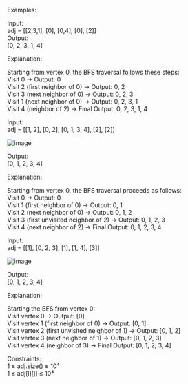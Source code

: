 Examples: </br>

Input: </br> adj = [[2,3,1], [0], [0,4], [0], [2]] </br> 
Output: </br> [0, 2, 3, 1, 4] </br>

Explanation: </br>

Starting from vertex 0, the BFS traversal follows these steps: </br>
Visit 0 → Output: 0 </br>
Visit 2 (first neighbor of 0) → Output: 0, 2 </br>
Visit 3 (next neighbor of 0) → Output: 0, 2, 3 </br>
Visit 1 (next neighbor of 0) → Output: 0, 2, 3, 1 </br>
Visit 4 (neighbor of 2) → Final Output: 0, 2, 3, 1, 4 </br>

Input: </br> adj = [[1, 2], [0, 2], [0, 1, 3, 4], [2], [2]] </br>

![image](https://github.com/user-attachments/assets/6e8475eb-e248-4f5c-843f-d7c4d86d81ba)

Output: </br> [0, 1, 2, 3, 4] </br>

Explanation: </br>

Starting from vertex 0, the BFS traversal proceeds as follows: </br>
Visit 0 → Output: 0 </br>
Visit 1 (first neighbor of 0) → Output: 0, 1 </br>
Visit 2 (next neighbor of 0) → Output: 0, 1, 2 </br>
Visit 3 (first unvisited neighbor of 2) → Output: 0, 1, 2, 3 </br>
Visit 4 (next neighbor of 2) → Final Output: 0, 1, 2, 3, 4 </br>

Input: </br> adj = [[1], [0, 2, 3], [1], [1, 4], [3]] </br> 

![image](https://github.com/user-attachments/assets/474bd46a-bbaf-4e72-84fa-eff8297982c1)

Output: </br> [0, 1, 2, 3, 4] </br>

Explanation: </br>

Starting the BFS from vertex 0: </br>
Visit vertex 0 → Output: [0] </br>
Visit vertex 1 (first neighbor of 0) → Output: [0, 1] </br>
Visit vertex 2 (first unvisited neighbor of 1) → Output: [0, 1, 2] </br>
Visit vertex 3 (next neighbor of 1) → Output: [0, 1, 2, 3] </br>
Visit vertex 4 (neighbor of 3) → Final Output: [0, 1, 2, 3, 4] </br>

Constraints: </br>
1 ≤ adj.size() ≤ 10⁴ </br>
1 ≤ adj[i][j] ≤ 10⁴ </br>

